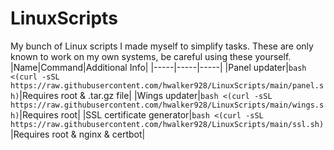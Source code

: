 # LinuxScripts
My bunch of Linux scripts I made myself to simplify tasks. These are only known to work on my own systems, be careful using these yourself.
|Name|Command|Additional Info|
|-----|-----|-----|
|Panel updater|`bash <(curl -sSL https://raw.githubusercontent.com/hwalker928/LinuxScripts/main/panel.sh)`|Requires root & .tar.gz file|
|Wings updater|`bash <(curl -sSL https://raw.githubusercontent.com/hwalker928/LinuxScripts/main/wings.sh)`|Requires root|
|SSL certificate generator|`bash <(curl -sSL https://raw.githubusercontent.com/hwalker928/LinuxScripts/main/ssl.sh)`|Requires root & nginx & certbot|
